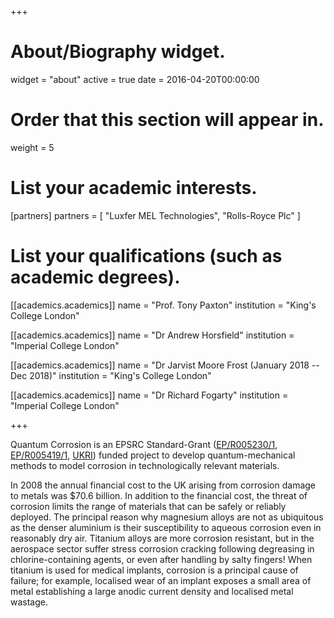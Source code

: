 +++
# About/Biography widget.
widget = "about"
active = true
date = 2016-04-20T00:00:00

# Order that this section will appear in.
weight = 5

# List your academic interests.
[partners]
  partners = [
    "Luxfer MEL Technologies",
    "Rolls-Royce Plc"
  ]

# List your qualifications (such as academic degrees).
[[academics.academics]]
  name = "Prof. Tony Paxton"
  institution = "King's College London"

[[academics.academics]]
  name = "Dr Andrew Horsfield"
  institution = "Imperial College London"

[[academics.academics]]
  name = "Dr Jarvist Moore Frost (January 2018 -- Dec 2018)"
  institution = "King's College London"

[[academics.academics]]
  name = "Dr Richard Fogarty"
  institution = "Imperial College London"

+++

Quantum Corrosion is an EPSRC Standard-Grant
([EP/R005230/1](http://gow.epsrc.ac.uk/NGBOViewGrant.aspx?GrantRef=EP/R005230/1), 
[EP/R005419/1](http://gow.epsrc.ac.uk/NGBOViewGrant.aspx?GrantRef=EP/R005419/1), 
[UKRI](http://gtr.ukri.org/project/54EEC293-6F23-4938-AB0D-CF56F0AB131D)) funded project to develop quantum-mechanical methods to model corrosion in technologically relevant materials.

In 2008 the annual financial cost to the UK arising from corrosion damage to
metals was $70.6 billion. In addition to the financial cost, the threat of
corrosion limits the range of materials that can be safely or reliably
deployed. The principal reason why magnesium alloys are not as ubiquitous as
the denser aluminium is their susceptibility to aqueous corrosion even in
reasonably dry air. Titanium alloys are more corrosion resistant, but in the
aerospace sector suffer stress corrosion cracking following degreasing in
chlorine-containing agents, or even after handling by salty fingers! When
titanium is used for medical implants, corrosion is a principal cause of
failure; for example, localised wear of an implant exposes a small area of
metal establishing a large anodic current density and localised metal wastage.

